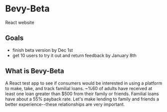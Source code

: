 # Bevy-Beta
React website

## Goals
- finish beta version by Dec 1st
- get 10 users to try it out and return feedback by January 8th

## What is Bevy-Beta
A React test app to see if consumers would be interested in using a platform to make, take, and track familial loans. ~%60 of adults have received at least one loan greater than $500 from their family or friends. Familial loans have about a 55% payback rate. Let's make lending to family and friends a better experience--these relationships are very important.


